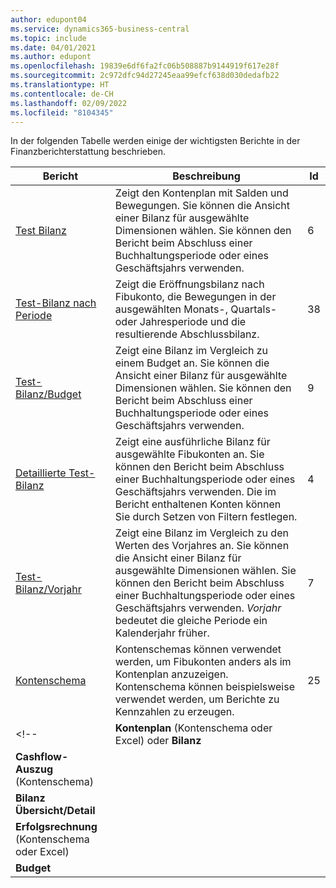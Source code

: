 ```yaml
---
author: edupont04
ms.service: dynamics365-business-central
ms.topic: include
ms.date: 04/01/2021
ms.author: edupont
ms.openlocfilehash: 19839e6df6fa2fc06b508887b9144919f617e28f
ms.sourcegitcommit: 2c972dfc94d27245eaa99efcf638d030dedafb22
ms.translationtype: HT
ms.contentlocale: de-CH
ms.lasthandoff: 02/09/2022
ms.locfileid: "8104345"
---
```

In der folgenden Tabelle werden einige der wichtigsten Berichte in der Finanzberichterstattung beschrieben.

| Bericht | Beschreibung | Id | 
|--|--|--|
| [Test Bilanz](https://businesscentral.dynamics.com?report=6) | Zeigt den Kontenplan mit Salden und Bewegungen. Sie können die Ansicht einer Bilanz für ausgewählte Dimensionen wählen. Sie können den Bericht beim Abschluss einer Buchhaltungsperiode oder eines Geschäftsjahrs verwenden. | 6 |
| [Test-Bilanz nach Periode](https://businesscentral.dynamics.com?report=38) | Zeigt die Eröffnungsbilanz nach Fibukonto, die Bewegungen in der ausgewählten Monats-, Quartals- oder Jahresperiode und die resultierende Abschlussbilanz. | 38 |
| [Test-Bilanz/Budget](https://businesscentral.dynamics.com?report=9) | Zeigt eine Bilanz im Vergleich zu einem Budget an. Sie können die Ansicht einer Bilanz für ausgewählte Dimensionen wählen. Sie können den Bericht beim Abschluss einer Buchhaltungsperiode oder eines Geschäftsjahrs verwenden. | 9 |
| [Detaillierte Test-Bilanz](https://businesscentral.dynamics.com?report=4) | Zeigt eine ausführliche Bilanz für ausgewählte Fibukonten an. Sie können den Bericht beim Abschluss einer Buchhaltungsperiode oder eines Geschäftsjahrs verwenden. Die im Bericht enthaltenen Konten können Sie durch Setzen von Filtern festlegen. | 4 |
| [Test-Bilanz/Vorjahr](https://businesscentral.dynamics.com?report=7) | Zeigt eine Bilanz im Vergleich zu den Werten des Vorjahres an. Sie können die Ansicht einer Bilanz für ausgewählte Dimensionen wählen. Sie können den Bericht beim Abschluss einer Buchhaltungsperiode oder eines Geschäftsjahrs verwenden. *Vorjahr* bedeutet die gleiche Periode ein Kalenderjahr früher. | 7 | 
| [Kontenschema](https://businesscentral.dynamics.com?report=25) | Kontenschemas können verwendet werden, um Fibukonten anders als im Kontenplan anzuzeigen. Kontenschema können beispielsweise verwendet werden, um Berichte zu Kennzahlen zu erzeugen. | 25 |
<!-- | **Kontenplan** (Kontenschema oder Excel) oder **Bilanz** |  |  |
| **Cashflow-Auszug** (Kontenschema) |  |  |
| **Bilanz Übersicht/Detail** |  |  |
| **Erfolgsrechnung** (Kontenschema oder Excel) |  |  |
| **Budget** |  |  | -->